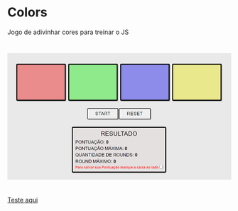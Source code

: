 # Colors
 Jogo de adivinhar cores para treinar o JS

##
<h1 aling="center">
    <img alt="Jogo de cores" title="jogo de cores" src="./git/colors.PNG"/>
</h1>

 ##
<a href="https://vsenvolvedor.github.io/Colors/">Teste aqui</a>
